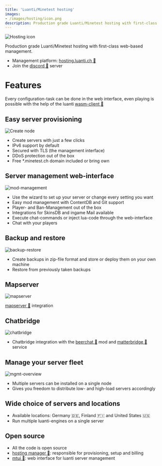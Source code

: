 ```yaml
---
title: 'Luanti/Minetest hosting'
images:
- /images/hosting/icon.png
description: Production grade Luanti/Minetest hosting with first-class web-based management
---
```


![Hosting icon](/images/hosting/icon.png)

Production grade Luanti/Minetest hosting with first-class web-based management.

* Management platform: [hosting.luanti.ch 🔗](https://hosting.luanti.ch)
* Join the [discord 🔗](https://discord.gg/Xj62fUbQkn) server

# Features

Every configuration-task can be done in the web interface, even playing is possible with the help of the luanti [wasm-client 🔗](https://github.com/paradust7/minetest-wasm)

## Easy server provisioning

![Create node](/images/hosting/create-node.png)

* Create servers with just a few clicks
* IPv6 support by default
* Secured with TLS (the management interface)
* DDoS protection out of the box
* Free *.minetest.ch domain included or bring own

## Server management web-interface

![mod-management](/images/hosting/mod-management.png)

* Use the wizard to set up your server or change every setting you want
* Easy mod management with ContentDB and Git support
* Player- and Ban-Management out of the box
* Integrations for SkinsDB and ingame Mail available
* Execute chat-commands or inject lua-code through the web-interface
* Chat with your players

## Backup and restore

![backup-restore](/images/hosting/backup-restore.png)

* Create backups in zip-file format and store or deploy them on your own machine
* Restore from previously taken backups

## Mapserver

![mapserver](/images/hosting/mapserver.png)

[mapserver 🔗](https://github.com/minetest-mapserver/mapserver) integration

## Chatbridge

![chatbridge](/images/hosting/chatbridge.png)

* Chatbridge integration with the [beerchat 🔗](https://content.luanti.org/packages/mt-mods/beerchat/) mod and [matterbridge 🔗](https://github.com/42wim/matterbridge) service

## Manage your server fleet

![mgmt-overview](/images/hosting/mgmt-overview.png)

* Multiple servers can be installed on a single node
* Gives you freedom to distribute low- and high-load servers accordingly

## Wide choice of servers and locations

* Available locations: Germany 🇩🇪, Finland 🇫🇮 and United States 🇺🇸
* Run multiple luanti-engines on a single server

## Open source

* All the code is open source
* [hosting manager 🔗](https://github.com/luanti-hosting/mt-hosting-manager): responsible for provisioning, setup and billing
* [mtui 🔗](https://github.com/minetest-go/mtui): web interface for luanti server management
